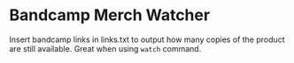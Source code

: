 Bandcamp Merch Watcher
======================

Insert bandcamp links in links.txt to output how many copies of the product are still available.
Great when using `watch` command.
